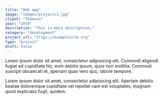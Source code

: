 ```yaml
---
title: "Web app"
image: "images/project/1.jpg"
client: "Thomson"
year: "2019"
description: "This is meta description."
category: "development"
project_url: "https://examplesite.org"
type: "project"
draft: false
---
```


Lorem ipsum dolor sit amet, consectetur adipisicing elit. Commodi eligendi fugiat ad cupiditate hic, eum debitis ipsum, quos non mollitia. Commodi suscipit obcaecati et, aperiam quas vero quo, labore tempore.

Lorem ipsum dolor sit amet, consectetur adipisicing elit. Aperiam debitis beatae doloremque cupiditate vel repellat nam est voluptates, magnam quod explicabo fugit, quidem.
